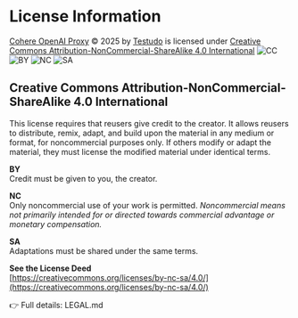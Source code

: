 # License Information

[Cohere OpenAI Proxy](https://github.com/testudoq-org/cohere-openai-proxy) © 2025 by [Testudo](https://www.testudo.co.nz) is licensed under [Creative Commons Attribution-NonCommercial-ShareAlike 4.0 International](https://creativecommons.org/licenses/by-nc-sa/4.0/) ![CC](https://mirrors.creativecommons.org/presskit/icons/cc.svg) ![BY](https://mirrors.creativecommons.org/presskit/icons/by.svg) ![NC](https://mirrors.creativecommons.org/presskit/icons/nc.svg) ![SA](https://mirrors.creativecommons.org/presskit/icons/sa.svg)

## Creative Commons Attribution-NonCommercial-ShareAlike 4.0 International

This license requires that reusers give credit to the creator. It allows reusers to distribute, remix, adapt, and build upon the material in any medium or format, for noncommercial purposes only. If others modify or adapt the material, they must license the modified material under identical terms.

**BY**  
Credit must be given to you, the creator.

**NC**  
Only noncommercial use of your work is permitted. *Noncommercial means not primarily intended for or directed towards commercial advantage or monetary compensation.*

**SA**  
Adaptations must be shared under the same terms.

**See the License Deed**  
[https://creativecommons.org/licenses/by-nc-sa/4.0/](https://creativecommons.org/licenses/by-nc-sa/4.0/)

👉 Full details: LEGAL.md